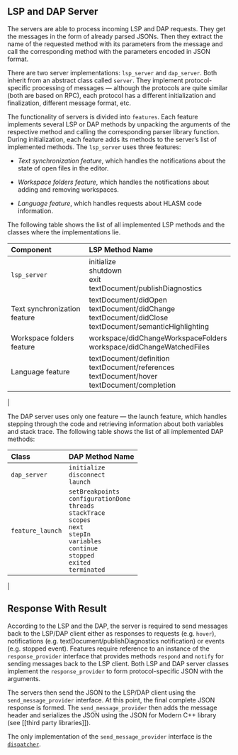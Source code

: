 LSP and DAP Server
------------------

The servers are able to process incoming LSP and DAP requests. They get the messages in the form of already parsed JSONs. Then they extract the name of the requested method with its parameters from the message and call the corresponding method with the parameters encoded in JSON format.

There are two server implementations: `lsp_server` and `dap_server`. Both inherit from an abstract class called `server`. They implement protocol-specific processing of messages — although the protocols are quite similar (both are based on RPC), each protocol has a different initialization and finalization, different message format, etc.

The functionality of servers is divided into `features`. Each feature implements several LSP or DAP methods by unpacking the arguments of the respective method and calling the corresponding parser library function. During initialization, each feature adds its methods to the server’s list of implemented methods. The `lsp_server` uses three features:

-   *Text synchronization feature*, which handles the notifications about the state of open files in the editor.

-   *Workspace folders feature*, which handles the notifications about adding and removing workspaces.

-   *Language feature*, which handles requests about HLASM code information.

The following table shows the list of all implemented LSP methods and the classes where the implementations lie.

| **Component** | **LSP Method Name**                 |
|:--------------|:------------------------------------|
| `lsp_server`  | initialize <br> shutdown <br> exit <br> textDocument/publishDiagnostics|
| Text synchronization feature| textDocument/didOpen <br> textDocument/didChange <br> textDocument/didClose <br> textDocument/semanticHighlighting|
|Workspace folders feature| workspace/didChangeWorkspaceFolders <br> workspace/didChangeWatchedFiles |
|Language feature| textDocument/definition <br> textDocument/references <br> textDocument/hover <br> textDocument/completion|
|

The DAP server uses only one feature — the launch feature, which handles stepping through the code and retrieving information about both variables and stack trace. The following table shows the list of all implemented DAP methods:

| **Class** | **DAP Method Name**              |
|:----------|:---------------------------------|
|`dap_server`| `initialize` <br> `disconnect` <br> `launch`|
|`feature_launch`| `setBreakpoints` <br> `configurationDone` <br> `threads` <br> `stackTrace` <br> `scopes` <br> `next` <br> `stepIn` <br> `variables` <br> `continue` <br> `stopped` <br> `exited` <br> `terminated`|
|

Response With Result
--------------------

According to the LSP and the DAP, the server is required to send messages back to the LSP/DAP client either as responses to requests (e.g. `hover`), notifications (e.g. textDocument/publishDiagnostics notification) or events (e.g. stopped event). Features require reference to an instance of the `response_provider` interface that provides methods `respond` and `notify` for sending messages back to the LSP client. Both LSP and DAP server classes implement the `response_provider` to form protocol-specific JSON with the arguments.

The servers then send the JSON to the LSP/DAP client using the `send_message_provider` interface. At this point, the final complete JSON response is formed. The `send_message_provider` then adds the message header and serializes the JSON using the JSON for Modern C++ library (see [[third party libraries]]).

The only implementation of the `send_message_provider` interface is the [`dispatcher`](https://github.com/eclipse/che-che4z-lsp-for-hlasm/wiki/IO-handling).
